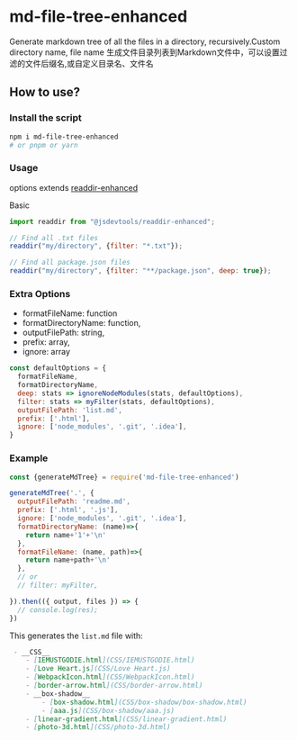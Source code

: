 # md-file-tree-enhanced

Generate markdown tree of all the files in a directory, recursively.Custom directory name, file name
生成文件目录列表到Markdown文件中，可以设置过滤的文件后缀名,或自定义目录名、文件名

## How to use?

### Install the script
```bash
npm i md-file-tree-enhanced
# or pnpm or yarn
```

### Usage
options extends [readdir-enhanced](https://github.com/JS-DevTools/readdir-enhanced)

Basic
```js
import readdir from "@jsdevtools/readdir-enhanced";

// Find all .txt files
readdir("my/directory", {filter: "*.txt"});

// Find all package.json files
readdir("my/directory", {filter: "**/package.json", deep: true});
```

### Extra Options
- formatFileName: function
- formatDirectoryName: function,
- outputFilePath: string,
- prefix: array,
- ignore: array

```js
const defaultOptions = {
  formatFileName,
  formatDirectoryName,
  deep: stats => ignoreNodeModules(stats, defaultOptions),
  filter: stats => myFilter(stats, defaultOptions),
  outputFilePath: 'list.md',
  prefix: ['.html'],
  ignore: ['node_modules', '.git', '.idea'],
}
```

### Example
```js
const {generateMdTree} = require('md-file-tree-enhanced')

generateMdTree('.', {
  outputFilePath: 'readme.md',
  prefix: ['.html', '.js'],
  ignore: ['node_modules', '.git', '.idea'],
  formatDirectoryName: (name)=>{
    return name+'1'+'\n'
  },
  formatFileName: (name, path)=>{
    return name+path+'\n'
  },
  // or
  // filter: myFilter,

}).then(({ output, files }) => {
  // console.log(res);
})
```


This generates the `list.md` file with:

```markdown
 - __CSS__
    - [IEMUSTGODIE.html](CSS/IEMUSTGODIE.html)
    - [Love Heart.js](CSS/Love Heart.js)
    - [WebpackIcon.html](CSS/WebpackIcon.html)
    - [border-arrow.html](CSS/border-arrow.html)
    - __box-shadow__
        - [box-shadow.html](CSS/box-shadow/box-shadow.html)
        - [aaa.js](CSS/box-shadow/aaa.js)
    - [linear-gradient.html](CSS/linear-gradient.html)
    - [photo-3d.html](CSS/photo-3d.html)
```
